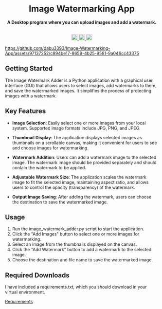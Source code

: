 <div align="center">
  <br>
  <h1>Image Watermarking App</h1>
  <strong>A Desktop program where you can upload images and add a watermark.</strong>
</div>
<br>
<p align="center">
  <a target="_blank" href="www.linkedin.com/in/davis-burrill-512071256">
    <img height="20" src="https://img.shields.io/badge/LinkedIn-0077B5?style=for-the-badge&logo=linkedin&logoColor=white" />
  </a>
  <a target="_blank" href="#">
    <img height="20" src="https://forthebadge.com/images/badges/made-with-python.svg" />
  </a>
  <a target="_blank" href="mailto:davisburrill@icloud.com">
    <img height="20" src="https://img.shields.io/badge/Email-0077B5?style=for-the-badge&logo=minutemailer&logoColor=white&color=green" />
  </a>
</p>

https://github.com/dabu3393/Image-Watermarking-App/assets/97137252/c894be17-8659-4b25-9581-9a046cc43375




## Getting Started

The Image Watermark Adder is a Python application with a graphical user interface (GUI) that allows users to select images, add watermarks to them, and save the watermarked images. It simplifies the process of protecting images with a watermark.

## Key Features

- **Image Selection**: Easily select one or more images from your local system. Supported image formats include JPG, PNG, and JPEG.

- **Thumbnail Display**: The application displays selected images as thumbnails on a scrollable canvas, making it convenient for users to see and choose images for watermarking.

- **Watermark Addition**: Users can add a watermark image to the selected image. The watermark image should be provided separately and should contain the watermark to be applied.

- **Adjustable Watermark Size**: The application scales the watermark image to fit the selected image, maintaining aspect ratio, and allows users to control the opacity (transparency) of the watermark.

- **Output Image Saving**: After adding the watermark, users can choose the destination to save the watermarked image.



## Usage

1. Run the image_watermark_adder.py script to start the application.
2. Click the "Add Images" button to select one or more images for watermarking.
3. Select an image from the thumbnails displayed on the canvas.
4. Click the "Add Watermark" button to add a watermark to the selected image.
5. Choose the destination and file name to save the watermarked image.

## Required Downloads
I have included a requirements.txt, which you should download in your virtual environment.

[Requirements](https://github.com/dabu3393/Image-Watermarking-App/blob/main/requirements.txt)
